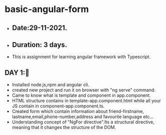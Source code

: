 # basic-angular-form
- ## Date:29-11-2021.
- ## Duration: 3 days. 
- This is assignment for learning angular framework with Typescript.
## DAY 1:🙂
- Installed node.js,npm and angular cli.
- created new project and run it on browser with "ng serve" command.
- Came to know what is template and component in app.component.
- HTML structure contains in template-app.component.html while all     your JS contain in component-app.component.ts.
- Created form which contain information about friend-firstname, lastname,email,phone-number,address and favourite language etc...
- Understanding concept of "NgFor directive".Its a structural directive, meaning that it changes the structure of the DOM. 